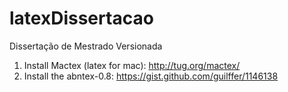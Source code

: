 latexDissertacao
================

Dissertação de Mestrado Versionada

1. Install Mactex (latex for mac): http://tug.org/mactex/
2. Install the abntex-0.8: https://gist.github.com/guilffer/1146138